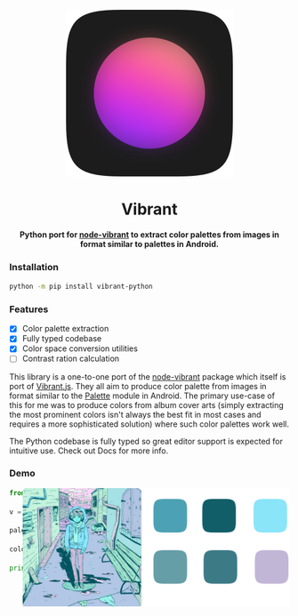 
<p align="center">
<img src="https://github.com/totallynotadi/vibrant-python/raw/main/docs/vibrant-logo.svg"/>

<div align="center">

# Vibrant

#### Python port for [node-vibrant](https://github.com/Vibrant-Colors/node-vibrant) to extract color palettes from images in format similar to palettes in Android.

</div>
</p>

### Installation

```bash
python -m pip install vibrant-python
```

### Features
- [X] Color palette extraction
- [X] Fully typed codebase
- [X] Color space conversion utilities
- [ ] Contrast ration calculation

This library is a one-to-one port of the [node-vibrant](https://github.com/Vibrant-Colors/node-vibrant) package which itself is port of [Vibrant.js](https://github.com/jariz/vibrant.js). They all aim to produce color palette from images in format similar to the [Palette](https://developer.android.com/develop/ui/views/graphics/palette-colors#extract-color-profiles) module in Android. The primary use-case of this for me was to produce colors from album cover arts (simply extracting the most prominent colors isn't always the best fit in most cases and requires a more sophisticated solution) where such color palettes work well.

The Python codebase is fully typed so great editor support is expected for intuitive use. Check out Docs for more info.

### Demo

<img src="https://github.com/totallynotadi/vibrant-python/raw/main/docs/demo.png" width="480" align="right"/>

```py
from vibrant import Vibrant

v = Vibrant()

palette = v.get_palette('/path/to/image')

color = palette.dark_muted

print(color.rgb)
```
